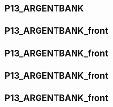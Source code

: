 # P13_ARGENTBANK
# P13_ARGENTBANK_front
# P13_ARGENTBANK_front
# P13_ARGENTBANK_front
# P13_ARGENTBANK_front
